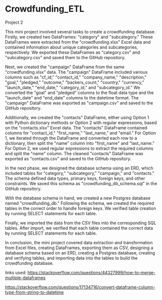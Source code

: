 # Crowdfunding_ETL
Project 2

This mini project involved several tasks to create a crowdfunding database. Firstly, we created two DataFrames: "category" and "subcategory." These DataFrames were extracted from the "crowdfunding.xlsx" Excel data and contained information about unique categories and subcategories, respectively. We exported these DataFrames as "category.csv" and "subcategory.csv" and saved them to the GitHub repository.

Next, we created the "campaign" DataFrame from the same "crowdfunding.xlsx" data. The "campaign" DataFrame included various columns such as "cf_id," "contact_id," "company_name," "description," "goal," "pledged," "outcome," "backers_count," "country," "currency," "launch_date," "end_date," "category_id," and "subcategory_id." We converted the "goal" and "pledged" columns to the float data type and the "launch_date" and "end_date" columns to the datetime format. The "campaign" DataFrame was exported as "campaign.csv" and saved to the GitHub repository.

Additionally, we created the "contacts" DataFrame, either using Option 1 with Python dictionary methods or Option 2 with regular expressions, based on the "contacts.xlsx" Excel data. The "contacts" DataFrame contained columns for "contact_id," "first_name," "last_name," and "email." For Option 1, we iterated through the DataFrame and converted each row to a dictionary, then split the "name" column into "first_name" and "last_name." For Option 2, we used regular expressions to extract the required columns and split the "name" column. The cleaned "contacts" DataFrame was exported as "contacts.csv" and saved to the GitHub repository.

In the next phase, we designed the database schema using an ERD, which included tables for "category," "subcategory," "campaign," and "contacts." The schema defined data types, primary keys, foreign keys, and other constraints. We saved this schema as "crowdfunding_db_schema.sql" in the GitHub repository.

With the database schema in hand, we created a new Postgres database named "crowdfunding_db." Following the schema, we created the required tables in the correct order to handle foreign keys. We verified table creation by running SELECT statements for each table.

Finally, we imported the data from the CSV files into the corresponding SQL tables. After import, we verified that each table contained the correct data by running SELECT statements for each table.

In conclusion, the mini project covered data extraction and transformation from Excel files, creating DataFrames, exporting them as CSV, designing a database schema based on an ERD, creating a Postgres database, creating and verifying tables, and importing data into the tables to build the crowdfunding database.

links used:
https://stackoverflow.com/questions/44327999/how-to-merge-multiple-dataframes

https://stackoverflow.com/questions/17134716/convert-dataframe-column-type-from-string-to-datetime


